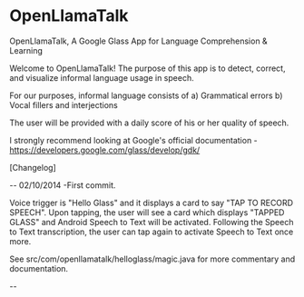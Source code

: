 OpenLlamaTalk
=============

OpenLlamaTalk, A Google Glass App for Language Comprehension &amp; Learning

Welcome to OpenLlamaTalk! The purpose of this app is to detect, correct,
and visualize informal language usage in speech.

For our purposes, informal language consists of
a) Grammatical errors
b) Vocal fillers and interjections

The user will be provided with a daily score of his or her quality of
speech.

I strongly recommend looking at Google's official documentation - https://developers.google.com/glass/develop/gdk/

[Changelog]

--
02/10/2014
-First commit.

Voice trigger is "Hello Glass" and it displays a card to say "TAP TO 
RECORD SPEECH". Upon tapping, the user will see a card which displays
"TAPPED GLASS" and Android Speech to Text will be activated. Following
the Speech to Text transcription, the user can tap again to activate
Speech to Text once more.

See src/com/openllamatalk/helloglass/magic.java for more commentary and documentation.

--
